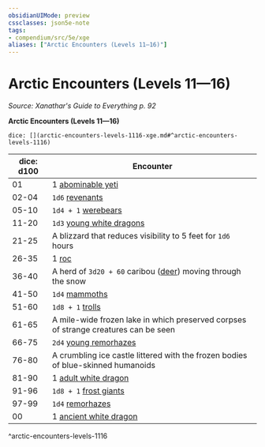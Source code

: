 ```yaml
---
obsidianUIMode: preview
cssclasses: json5e-note
tags:
- compendium/src/5e/xge
aliases: ["Arctic Encounters (Levels 11—16)"]
---
```

# Arctic Encounters (Levels 11—16)
*Source: Xanathar's Guide to Everything p. 92* 

**Arctic Encounters (Levels 11—16)**

`dice: [](arctic-encounters-levels-1116-xge.md#^arctic-encounters-levels-1116)`

| dice: d100 | Encounter |
|------------|-----------|
| 01 | 1 [abominable yeti](/3-Mechanics/CLI/bestiary/monstrosity/abominable-yeti.md) |
| 02-04 | `1d6` [revenants](/3-Mechanics/CLI/bestiary/undead/revenant.md) |
| 05-10 | `1d4 + 1` [werebears](/3-Mechanics/CLI/bestiary/humanoid/werebear.md) |
| 11-20 | `1d3` [young white dragons](/3-Mechanics/CLI/bestiary/dragon/young-white-dragon.md) |
| 21-25 | A blizzard that reduces visibility to 5 feet for `1d6` hours |
| 26-35 | 1 [roc](/3-Mechanics/CLI/bestiary/monstrosity/roc.md) |
| 36-40 | A herd of `3d20 + 60` caribou ([deer](/3-Mechanics/CLI/bestiary/beast/deer.md)) moving through the snow |
| 41-50 | `1d4` [mammoths](/3-Mechanics/CLI/bestiary/beast/mammoth.md) |
| 51-60 | `1d8 + 1` [trolls](/3-Mechanics/CLI/bestiary/giant/troll.md) |
| 61-65 | A mile-wide frozen lake in which preserved corpses of strange creatures can be seen |
| 66-75 | `2d4` [young remorhazes](/3-Mechanics/CLI/bestiary/monstrosity/young-remorhaz.md) |
| 76-80 | A crumbling ice castle littered with the frozen bodies of blue-skinned humanoids |
| 81-90 | 1 [adult white dragon](/3-Mechanics/CLI/bestiary/dragon/adult-white-dragon.md) |
| 91-96 | `1d8 + 1` [frost giants](/3-Mechanics/CLI/bestiary/giant/frost-giant.md) |
| 97-99 | `1d4` [remorhazes](/3-Mechanics/CLI/bestiary/monstrosity/remorhaz.md) |
| 00 | 1 [ancient white dragon](/3-Mechanics/CLI/bestiary/dragon/ancient-white-dragon.md) |
^arctic-encounters-levels-1116